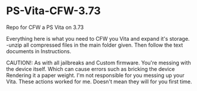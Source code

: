 # PS-Vita-CFW-3.73
Repo for CFW a PS Vita on 3.73

Everything here is what you need to CFW you Vita and expand it's storage.
-unzip all compressed files in the main folder given. Then follow the text documents in 
Instructions.

CAUTION!:
As with all jailbreaks and Custom firmware. You're messing 
with the device itself. Which can cause errors such as bricking the device
Rendering it a paper weight.
I'm not responsible for you messing up your Vita.
These actions worked for me. Doesn't mean they will for you first time.
